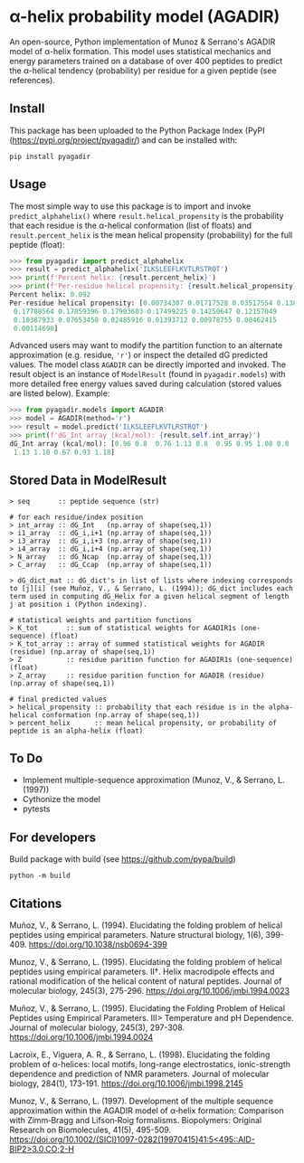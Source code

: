 # α-helix probability model (AGADIR)

An open-source, Python implementation of Munoz & Serrano's AGADIR model of α-helix formation. This model uses statistical mechanics and energy parameters trained on a database of over 400 peptides to predict the α-helical tendency (probability) per residue for a given peptide (see references).

## Install

This package has been uploaded to the Python Package Index (PyPI (https://pypi.org/project/pyagadir/) and can be installed with:
```
pip install pyagadir
```

## Usage

The most simple way to use this package is to import and invoke `predict_alphahelix()` where `result.helical_propensity` is the probability that each residue is the α-helical conformation (list of floats) and `result.percent_helix` is the mean helical propensity (probability) for the full peptide (float):
```python
>>> from pyagadir import predict_alphahelix
>>> result = predict_alphahelix('ILKSLEEFLKVTLRSTRQT')
>>> print(f'Percent helix: {result.percent_helix}')
>>> print(f'Per-residue helical propensity: {result.helical_propensity}')
Percent helix: 0.092
Per-residue helical propensity: [0.00734307 0.01717528 0.03517554 0.13830898 0.16129371 0.17397703
 0.17788564 0.17859396 0.17903603 0.17499225 0.14250647 0.12157049
 0.10387933 0.07653458 0.02485916 0.01393712 0.00978755 0.00462415
 0.00114698]
```

Advanced users may want to modify the partition function to an alternate approximation (e.g. residue, `'r'`) or inspect the detailed dG predicted values. The model class `AGADIR` can be directly imported and invoked. The result object is an instance of `ModelResult` (found in `pyagadir.models`) with more detailed free energy values saved during calculation (stored values are listed below). Example:
```python
>>> from pyagadir.models import AGADIR
>>> model = AGADIR(method='r')
>>> result = model.predict('ILKSLEEFLKVTLRSTRQT')
>>> print(f'dG_Int array (kcal/mol): {result.self.int_array}')
dG_Int array (kcal/mol): [0.96 0.8  0.76 1.13 0.8  0.95 0.95 1.08 0.8  0.76 1.12 1.18 0.8  0.67
 1.13 1.18 0.67 0.93 1.18]
```

## Stored Data in ModelResult

```
> seq       :: peptide sequence (str)

# for each residue/index position
> int_array :: dG_Int   (np.array of shape(seq,1))
> i1_array  :: dG_i,i+1 (np.array of shape(seq,1))
> i3_array  :: dG_i,i+3 (np.array of shape(seq,1))
> i4_array  :: dG_i,i+4 (np.array of shape(seq,1))
> N_array   :: dG_Ncap  (np.array of shape(seq,1))
> C_array   :: dG_Ccap  (np.array of shape(seq,1))

> dG_dict_mat :: dG_dict's in list of lists where indexing corresponds to [j][i] (see Muñoz, V., & Serrano, L. (1994)); dG_dict includes each term used in computing dG_Helix for a given helical segment of length j at position i (Python indexing).

# statistical weights and partition functions
> K_tot       :: sum of statistical weights for AGADIR1s (one-sequence) (float)
> K_tot_array :: array of summed statistical weights for AGADIR (residue) (np.array of shape(seq,1))
> Z           :: residue parition function for AGADIR1s (one-sequence) (float)
> Z_array     :: residue parition function for AGADIR (residue) (np.array of shape(seq,1))

# final predicted values
> helical_propensity :: probability that each residue is in the alpha-helical conformation (np.array of shape(seq,1))
> percent_helix      :: mean helical propensity, or probability of peptide is an alpha-helix (float)
```

## To Do

* Implement multiple-sequence approximation (Munoz, V., & Serrano, L. (1997))
* Cythonize the model
* pytests

## For developers

Build package with build (see https://github.com/pypa/build)
```
python -m build
```

## Citations

Muñoz, V., & Serrano, L. (1994). Elucidating the folding problem of helical peptides using empirical parameters. Nature structural biology, 1(6), 399-409. https://doi.org/10.1038/nsb0694-399

Munoz, V., & Serrano, L. (1995). Elucidating the folding problem of helical peptides using empirical parameters. II†. Helix macrodipole effects and rational modification of the helical content of natural peptides. Journal of molecular biology, 245(3), 275-296. https://doi.org/10.1006/jmbi.1994.0023

Muñoz, V., & Serrano, L. (1995). Elucidating the Folding Problem of Helical Peptides using Empirical Parameters. III> Temperature and pH Dependence. Journal of molecular biology, 245(3), 297-308. https://doi.org/10.1006/jmbi.1994.0024

Lacroix, E., Viguera, A. R., & Serrano, L. (1998). Elucidating the folding problem of α-helices: local motifs, long-range electrostatics, ionic-strength dependence and prediction of NMR parameters. Journal of molecular biology, 284(1), 173-191. https://doi.org/10.1006/jmbi.1998.2145

Munoz, V., & Serrano, L. (1997). Development of the multiple sequence approximation within the AGADIR model of α‐helix formation: Comparison with Zimm‐Bragg and Lifson‐Roig formalisms. Biopolymers: Original Research on Biomolecules, 41(5), 495-509. [https://doi.org/10.1002/(SICI)1097-0282(19970415)41:5<495::AID-BIP2>3.0.CO;2-H](https://doi.org/10.1002/(SICI)1097-0282(19970415)41:5<495::AID-BIP2>3.0.CO;2-H)

